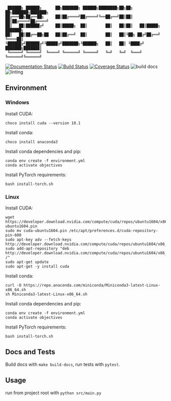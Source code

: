 ```
 ██████╗ ██████╗      ██╗███████╗ ██████╗████████╗██╗██╗   ██╗███████╗███████╗
██╔═══██╗██╔══██╗     ██║██╔════╝██╔════╝╚══██╔══╝██║██║   ██║██╔════╝██╔════╝
██║   ██║██████╔╝     ██║█████╗  ██║        ██║   ██║██║   ██║█████╗  ███████╗
██║   ██║██╔══██╗██   ██║██╔══╝  ██║        ██║   ██║╚██╗ ██╔╝██╔══╝  ╚════██║
╚██████╔╝██████╔╝╚█████╔╝███████╗╚██████╗   ██║   ██║ ╚████╔╝ ███████╗███████║
 ╚═════╝ ╚═════╝  ╚════╝ ╚══════╝ ╚═════╝   ╚═╝   ╚═╝  ╚═══╝  ╚══════╝╚══════╝
```
[![Documentation Status](https://readthedocs.org/projects/objectives/badge/?version=latest)](https://objectives.readthedocs.io/en/latest/?badge=latest)
[![Build Status](https://travis-ci.org/robmacc/objectives.svg?branch=master)](https://travis-ci.org/robmacc/objectives)
[![Coverage Status](https://coveralls.io/repos/github/robmacc/objectives/badge.svg?branch=master)](https://coveralls.io/github/robmacc/objectives?branch=master)
![build docs](https://github.com/robmacc/objectives/workflows/build%20docs/badge.svg)
![linting](https://github.com/robmacc/objectives/workflows/linting/badge.svg)

## Environment

### Windows
Install CUDA:
```
choco install cuda --version 10.1
```
Install conda:
```
choco install anaconda3
```
Install conda dependencies and pip:
```
conda env create -f environment.yml
conda activate objectives
```
Install PyTorch requirements:
```
bash install-torch.sh
```

### Linux
Install CUDA:
```
wget https://developer.download.nvidia.com/compute/cuda/repos/ubuntu1604/x86_64/cuda-ubuntu1604.pin
sudo mv cuda-ubuntu1604.pin /etc/apt/preferences.d/cuda-repository-pin-600
sudo apt-key adv --fetch-keys http://developer.download.nvidia.com/compute/cuda/repos/ubuntu1604/x86_64/7fa2af80.pub
sudo add-apt-repository "deb http://developer.download.nvidia.com/compute/cuda/repos/ubuntu1604/x86_64/ /"
sudo apt-get update
sudo apt-get -y install cuda
```
Install conda:
```
curl -O https://repo.anaconda.com/miniconda/Miniconda3-latest-Linux-x86_64.sh
sh Miniconda3-latest-Linux-x86_64.sh
```
Install conda dependencies and pip:
```
conda env create -f environment.yml
conda activate objectives
```
Install PyTorch requirements:
```
bash install-torch.sh
```

<!-- Download cuDNN and extract the files to the CUDA directory: -->
<!-- ``` -->
<!-- [cuDNN-download-dir]/cuda/bin/cudnn65_7.dll > `NVIDIA GPU Computing Toolkit`/CUDA/vX.X/bin/ -->
<!-- [cuDNN-download-dir]/cuda/include/cudnn.h > `NVIDIA GPU Computing Toolkit`/CUDA/vX.X/include/ -->
<!-- [cuDNN-download-dir]/cuda/lib/x64/cudnn.lib > `NVIDIA GPU Computing Toolkit`/CUDA/vX.X/lib/x64/ -->
<!-- ``` -->

## Docs and Tests
Build docs with `make build-docs`,
run tests with `pytest`.

## Usage
run from project root with `python src/main.py`